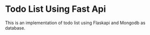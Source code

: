 # Todo List Using Fast Api
 This is an implementation of todo list using Flaskapi and Mongodb as database.
